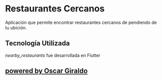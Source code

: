 # Restaurantes Cercanos
Aplicación que permite encontrar restaurantes cercanos de pendiendo de tu ubición.

## Tecnología Utilizada

*nearby_restaurants* fue desarrollada en Flutter

## [powered by Oscar Giraldo](https://www.linkedin.com/in/gvoscar20/)
